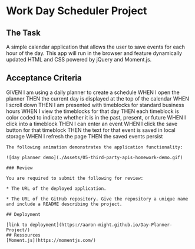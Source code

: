 # Work Day Scheduler Project

## The Task
A simple calendar application that allows the user to save events for each hour of the day. This app will run in the browser and feature dynamically updated HTML and CSS powered by jQuery and Moment.js.

## Acceptance Criteria

GIVEN I am using a daily planner to create a schedule
WHEN I open the planner
THEN the current day is displayed at the top of the calendar
WHEN I scroll down
THEN I am presented with timeblocks for standard business hours
WHEN I view the timeblocks for that day
THEN each timeblock is color coded to indicate whether it is in the past, present, or future
WHEN I click into a timeblock
THEN I can enter an event
WHEN I click the save button for that timeblock
THEN the text for that event is saved in local storage
WHEN I refresh the page
THEN the saved events persist
```
The following animation demonstrates the application functionality:

![day planner demo](./Assets/05-third-party-apis-homework-demo.gif)

### Review

You are required to submit the following for review:

* The URL of the deployed application.

* The URL of the GitHub repository. Give the repository a unique name and include a README describing the project.

## Deployment

[link to deployment](https://aaron-might.github.io/Day-Planner-Project/)
## Ressources
[Moment.js](https://momentjs.com/)